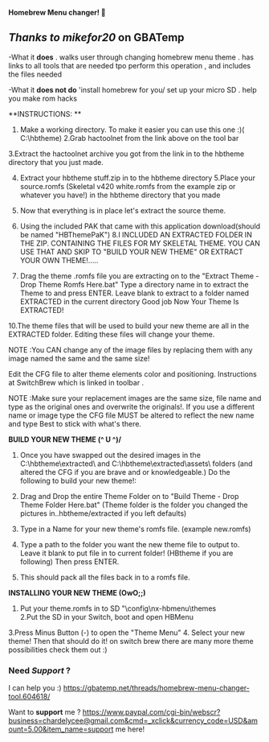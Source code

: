
**Homebrew Menu changer! 📃**
## _Thanks to mikefor20_ on GBATemp

-What it **does** . walks user through changing homebrew menu theme . has links to all tools that are needed tpo perform this operation , and includes the files needed

-What it **does not do** 'install homebrew for you/ set up your micro SD . help you make rom hacks

**INSTRUCTIONS: **

1. Make a working directory. To make it easier you can use this one :)( C:\hbtheme)
2.Grab hactoolnet from the link above  on the tool bar 

3.Extract the hactoolnet archive  you got from the link in to the hbtheme directory that you just made.

4.  Extract your  hbtheme stuff.zip in to the hbtheme directory
5.Place your source.romfs (Skeletal v420 white.romfs from the example zip or whatever you have!) in the hbtheme directory that you made
6. Now that everything is in place let's extract the source theme.
7. Using the included  PAK that came with this application download(should be named "HBThemePaK") 
8.I INCLUDED AN EXTRACTED FOLDER IN THE ZIP. CONTAINING THE FILES FOR MY SKELETAL THEME. YOU CAN USE THAT AND SKIP TO "BUILD YOUR NEW THEME" OR EXTRACT YOUR OWN THEME!.....

9. Drag the theme .romfs file you are extracting on to the "Extract Theme - Drop Theme Romfs Here.bat"
Type a directory name in to extract the Theme to and press ENTER. Leave blank to extract to a folder named EXTRACTED in the current directory
Good job Now Your Theme Is EXTRACTED!

10.The theme files that will be used to build your new theme are all in the EXTRACTED folder. Editing these files will change your theme.

NOTE :You CAN change any of the image files by replacing them with any image named the same and the same size!

Edit the CFG file to alter theme elements color and positioning. Instructions at SwitchBrew  which is linked in toolbar .


NOTE :Make sure your replacement images are the same size, file name and type as the original ones and overwrite the originals!. If you use a different name or image type the CFG file MUST be altered to reflect the new name and type Best to stick with what's there.

**BUILD YOUR NEW THEME \(^ U ^)/**

1. Once you have swapped out the desired images in the C:\hbtheme\extracted\ and C:\hbtheme\extracted\assets\ folders (and altered the CFG if you are brave and or knowledgeable.) Do the following to build your new  theme!:

2. Drag and Drop the entire Theme Folder on to "Build Theme - Drop Theme Folder Here.bat" (Theme folder is the folder you changed the pictures in..hbtheme/extracted if you left defaults)

3. Type in a Name for your new theme's romfs file. (example new.romfs)

4. Type a path to the folder you want the new theme file to output to. Leave it blank to put file in to current folder! (HBtheme if you are following) Then press ENTER.
5. This should pack all the files back in to a romfs file.

**INSTALLING YOUR NEW THEME (OwO;;)**

1. Put your theme.romfs in to SD "\config\nx-hbmenu\themes\
2.Put the SD in your Switch, boot and open HBMenu

3.Press Minus Button (-) to open the "Theme Menu"
4. Select your new theme!
Then that should do it! on switch brew there are many more theme possibilities check them out :) 








### Need _Support_ ?
I can help you :) https://gbatemp.net/threads/homebrew-menu-changer-tool.604618/

Want to **support** me ?
https://www.paypal.com/cgi-bin/webscr?business=chardelycee@gmail.com&cmd=_xclick&currency_code=USD&amount=5.00&item_name=support me here!
